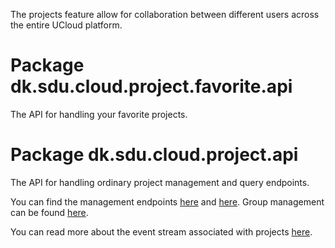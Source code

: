 The projects feature allow for collaboration between different users across the entire UCloud platform.

# Package dk.sdu.cloud.project.favorite.api

The API for handling your favorite projects.

# Package dk.sdu.cloud.project.api

The API for handling ordinary project management and query endpoints.

You can find the management endpoints [here](./-projects/index.md) and [here](./-project-members/index.md).
Group management can be found [here](./-project-groups/index.md).

You can read more about the event stream associated with projects [here](./-project-events/index.md).